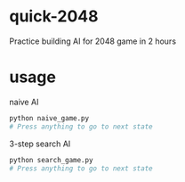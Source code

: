 # quick-2048
Practice building AI for 2048 game in 2 hours

# usage
naive AI
```python
python naive_game.py
# Press anything to go to next state
```

3-step search AI
```python
python search_game.py
# Press anything to go to next state
```
